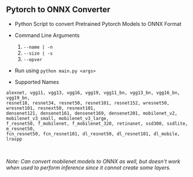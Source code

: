 ## Pytorch to ONNX Converter

- Python Script to convert Pretrained Pytorch Models to ONNX Format

- Command Line Arguments
    1. `--name | -n`
    2. `--size | -s`
    3. `--opver`

- Run using `python main.py <args>`

- Supported Names

`alexnet, vgg11, vgg13, vgg16, vgg19, vgg11_bn, vgg13_bn, vgg16_bn, vgg19_bn,` <br>
`resnet18, resnet34, resnet50, resnet101, resnet152, wresnet50, wresnet101, resnext50, resnext101,` <br>
`densenet121, densenet161, densenet169, densenet201, mobilenet_v2, mobilenet_v3_small, mobilenet_v3_large,` <br>
`f_resnet50, f_mobilenet, f_mobilenet_320, retinanet, ssd300, ssdlite, m_resnet50,` <br>
`fcn_resnet50, fcn_resnet101, dl_resnet50, dl_resnet101, dl_mobile, lraspp`

<br>

*Note: Can convert mobilenet models to ONNX as well, but doesn't work when used to perform inference since it cannot create some layers.* 